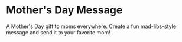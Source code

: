 # Mother's Day Message

A Mother's Day gift to moms everywhere. Create a fun mad-libs-style message and send it to your favorite mom!

